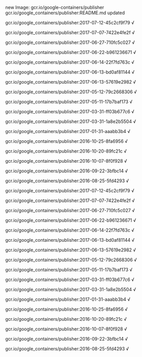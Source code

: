 new Image: gcr.io/google-containers/publisher
gcr.io/google_containers/publisher:README.md updated 

gcr.io/google_containers/publisher:2017-07-12-45c2cf9f79 √

gcr.io/google_containers/publisher:2017-07-07-7422e4fe2f √

gcr.io/google_containers/publisher:2017-06-27-710fc5c027 √

gcr.io/google_containers/publisher:2017-06-22-b961236671 √

gcr.io/google_containers/publisher:2017-06-14-22f7fd763c √

gcr.io/google_containers/publisher:2017-06-13-bd0af81144 √

gcr.io/google_containers/publisher:2017-06-13-57619e2982 √

gcr.io/google_containers/publisher:2017-05-12-79c2668306 √

gcr.io/google_containers/publisher:2017-05-11-17b7baf173 √

gcr.io/google_containers/publisher:2017-03-31-ff03b677c6 √

gcr.io/google_containers/publisher:2017-03-31-1a8e2b5504 √

gcr.io/google_containers/publisher:2017-01-31-aaabb3b4 √

gcr.io/google_containers/publisher:2016-10-25-8fa6956 √

gcr.io/google_containers/publisher:2016-10-20-89fc21c √

gcr.io/google_containers/publisher:2016-10-07-8f0f928 √

gcr.io/google_containers/publisher:2016-09-22-3bfbc14 √

gcr.io/google_containers/publisher:2016-08-25-5fd4293 √

gcr.io/google_containers/publisher:2017-07-12-45c2cf9f79 √

gcr.io/google_containers/publisher:2017-07-07-7422e4fe2f √

gcr.io/google_containers/publisher:2017-06-27-710fc5c027 √

gcr.io/google_containers/publisher:2017-06-22-b961236671 √

gcr.io/google_containers/publisher:2017-06-14-22f7fd763c √

gcr.io/google_containers/publisher:2017-06-13-bd0af81144 √

gcr.io/google_containers/publisher:2017-06-13-57619e2982 √

gcr.io/google_containers/publisher:2017-05-12-79c2668306 √

gcr.io/google_containers/publisher:2017-05-11-17b7baf173 √

gcr.io/google_containers/publisher:2017-03-31-ff03b677c6 √

gcr.io/google_containers/publisher:2017-03-31-1a8e2b5504 √

gcr.io/google_containers/publisher:2017-01-31-aaabb3b4 √

gcr.io/google_containers/publisher:2016-10-25-8fa6956 √

gcr.io/google_containers/publisher:2016-10-20-89fc21c √

gcr.io/google_containers/publisher:2016-10-07-8f0f928 √

gcr.io/google_containers/publisher:2016-09-22-3bfbc14 √

gcr.io/google_containers/publisher:2016-08-25-5fd4293 √

